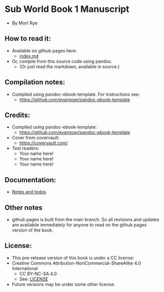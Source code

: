 
# Sub World Book 1 Manuscript
* By Mort Rye


## How to read it:
* Available on github pages here:
	* [index.md](index) 
* Or, compile from this source code using pandoc.
	* (Or just read the markdown, available in source.) 


## Compilation notes:
* Compiled using pandoc-ebook-template. For instructions see:
	* https://github.com/evangoer/pandoc-ebook-template


## Credits:
* Compiled using pandoc-ebook-template:
	* https://github.com/evangoer/pandoc-ebook-template
* Cover from covervault:
	* https://covervault.com/
* Test readers:
	* Your name here!
	* Your name here!
	* Your name here!

## Documentation:
* [Notes and todos](notes_and_todos-subworld_story1)

## Other notes
* github pages is built from the main branch. So all revisions and updates are availabile immediately for anyone to read on the github pages version of the book.


## License:
* This pre-release version of this book is under a CC license:
* Creative Commons Attribution-NonCommercial-ShareAlike 4.0 International
	* CC BY-NC-SA 4.0
	* See: [LICENSE](./LICENSE)
* Future versions may be under some other license.


